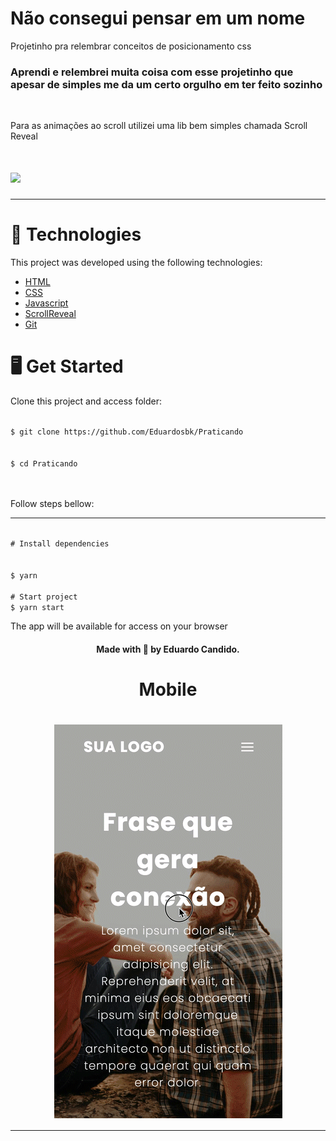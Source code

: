 # Não consegui pensar em um nome

Projetinho pra relembrar conceitos de posicionamento css

<h3>
  Aprendi e relembrei muita coisa com esse projetinho que apesar de simples me da um certo orgulho em ter feito sozinho
</h3>
<br>

<p>Para as animações ao scroll utilizei uma lib bem simples chamada Scroll Reveal</p>

<h1>
  <img src="https://github.com/Eduardosbk/Praticando/blob/main/gif.gif">
</h1><hr>
<h1>🧪 Technologies</h1>
<p>This project was developed using the following technologies:</p>
<ul>
  <li><a href="https://devdocs.io/html/">HTML</a></li>
  <li><a href="https://devdocs.io/css/">CSS</a></li>
  <li><a href="https://developer.mozilla.org/en-US/docs/Web/JavaScript">Javascript</a></li>
  <li><a href="https://scrollrevealjs.org/">ScrollReveal</a></li>
  <li><a href="https://git-scm.com/">Git</a></li>
</ul>
<h1>🖥 Get Started</h1>
<p>Clone this project and access folder:</p>

<code>
$ git clone https://github.com/Eduardosbk/Praticando
</code>
<br>
<code>
$ cd Praticando
</code><br><br>
<p>Follow steps bellow:</p>
<hr>
<code>
# Install dependencies
</code><br>
<code>
$ yarn
</code><br>
<code># Start project</code><br>
<code>$ yarn start</code><br>
<p>The app will be available for access on your browser<a href="http://localhost:3000"></a><br>

<h4 align="center">Made with 💜 by Eduardo Candido.</h4>

<h1 align="center">Mobile</h1>

<h1 align="center">
  <img align="center" src="https://github.com/Eduardosbk/Praticando/blob/main/mobile.gif">
</h1>
<hr>

